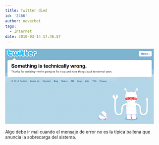 ```yaml
---
title: Twitter died
id: '2466'
author: neverbot
tags:
  - Internet
date: 2010-03-14 17:46:57
---
```


![Captura de pantalla 2010-03-14 a las 17.46.01.png](./twitter-died/Captura-de-pantalla-2010-03-14-a-las-17.46.01.png)

Algo debe ir mal cuando el mensaje de error no es la típica ballena que anuncia la sobrecarga del sistema.